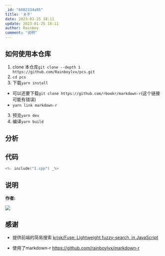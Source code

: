 ```yaml
---
_id: "6682334a95"
title: '关于'
date: 2023-01-25 18:11
update: 2023-01-25 18:11
author: Rainboy
comment: "说明"
---
```


## 如何使用本仓库 

1. clone 本仓库`git clone --depth 1 https://github.com/Rainboylvx/pcs.git`
2. `cd pcs`
3. 下载`yarn install`
  - 可以还要下载`git clone https://github.com/rbookr/markdown-r`(这个链接可能有错误)
  - `yarn link markdown-r`
3. 预览`yarn dev`
4. 编译`yarn build`

## 分析

## 代码

```c
<%- include("1.cpp") _%>
```

## 说明


**作者:**

![](https://github.com/rainboylvx.png)

## 感谢

- 提供前端的简易搜索 [krisk/Fuse: Lightweight fuzzy-search, in JavaScript](https://github.com/krisk/Fuse)

- 使用了markdown-r https://github.com/rainboylvx/markdown-r
